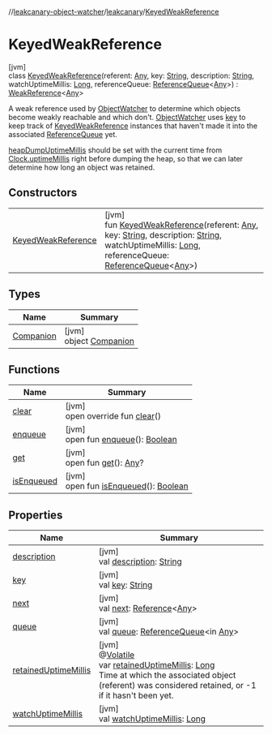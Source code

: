 //[leakcanary-object-watcher](../../../index.md)/[leakcanary](../index.md)/[KeyedWeakReference](index.md)

# KeyedWeakReference

[jvm]\
class [KeyedWeakReference](index.md)(referent: [Any](https://kotlinlang.org/api/latest/jvm/stdlib/kotlin/-any/index.html), key: [String](https://kotlinlang.org/api/latest/jvm/stdlib/kotlin/-string/index.html), description: [String](https://kotlinlang.org/api/latest/jvm/stdlib/kotlin/-string/index.html), watchUptimeMillis: [Long](https://kotlinlang.org/api/latest/jvm/stdlib/kotlin/-long/index.html), referenceQueue: [ReferenceQueue](https://docs.oracle.com/javase/8/docs/api/java/lang/ref/ReferenceQueue.html)&lt;[Any](https://kotlinlang.org/api/latest/jvm/stdlib/kotlin/-any/index.html)&gt;) : [WeakReference](https://docs.oracle.com/javase/8/docs/api/java/lang/ref/WeakReference.html)&lt;[Any](https://kotlinlang.org/api/latest/jvm/stdlib/kotlin/-any/index.html)&gt; 

A weak reference used by [ObjectWatcher](../-object-watcher/index.md) to determine which objects become weakly reachable and which don't. [ObjectWatcher](../-object-watcher/index.md) uses [key](key.md) to keep track of [KeyedWeakReference](index.md) instances that haven't made it into the associated [ReferenceQueue](https://docs.oracle.com/javase/8/docs/api/java/lang/ref/ReferenceQueue.html) yet.

[heapDumpUptimeMillis](-companion/heap-dump-uptime-millis.md) should be set with the current time from [Clock.uptimeMillis](../-clock/uptime-millis.md) right before dumping the heap, so that we can later determine how long an object was retained.

## Constructors

| | |
|---|---|
| [KeyedWeakReference](-keyed-weak-reference.md) | [jvm]<br>fun [KeyedWeakReference](-keyed-weak-reference.md)(referent: [Any](https://kotlinlang.org/api/latest/jvm/stdlib/kotlin/-any/index.html), key: [String](https://kotlinlang.org/api/latest/jvm/stdlib/kotlin/-string/index.html), description: [String](https://kotlinlang.org/api/latest/jvm/stdlib/kotlin/-string/index.html), watchUptimeMillis: [Long](https://kotlinlang.org/api/latest/jvm/stdlib/kotlin/-long/index.html), referenceQueue: [ReferenceQueue](https://docs.oracle.com/javase/8/docs/api/java/lang/ref/ReferenceQueue.html)&lt;[Any](https://kotlinlang.org/api/latest/jvm/stdlib/kotlin/-any/index.html)&gt;) |

## Types

| Name | Summary |
|---|---|
| [Companion](-companion/index.md) | [jvm]<br>object [Companion](-companion/index.md) |

## Functions

| Name | Summary |
|---|---|
| [clear](clear.md) | [jvm]<br>open override fun [clear](clear.md)() |
| [enqueue](index.md#-1582683575%2FFunctions%2F986658802) | [jvm]<br>open fun [enqueue](index.md#-1582683575%2FFunctions%2F986658802)(): [Boolean](https://kotlinlang.org/api/latest/jvm/stdlib/kotlin/-boolean/index.html) |
| [get](index.md#1424066235%2FFunctions%2F986658802) | [jvm]<br>open fun [get](index.md#1424066235%2FFunctions%2F986658802)(): [Any](https://kotlinlang.org/api/latest/jvm/stdlib/kotlin/-any/index.html)? |
| [isEnqueued](index.md#1222417347%2FFunctions%2F986658802) | [jvm]<br>open fun [isEnqueued](index.md#1222417347%2FFunctions%2F986658802)(): [Boolean](https://kotlinlang.org/api/latest/jvm/stdlib/kotlin/-boolean/index.html) |

## Properties

| Name | Summary |
|---|---|
| [description](description.md) | [jvm]<br>val [description](description.md): [String](https://kotlinlang.org/api/latest/jvm/stdlib/kotlin/-string/index.html) |
| [key](key.md) | [jvm]<br>val [key](key.md): [String](https://kotlinlang.org/api/latest/jvm/stdlib/kotlin/-string/index.html) |
| [next](index.md#-1393079018%2FProperties%2F986658802) | [jvm]<br>val [next](index.md#-1393079018%2FProperties%2F986658802): [Reference](https://docs.oracle.com/javase/8/docs/api/java/lang/ref/Reference.html)&lt;[Any](https://kotlinlang.org/api/latest/jvm/stdlib/kotlin/-any/index.html)&gt; |
| [queue](index.md#641515616%2FProperties%2F986658802) | [jvm]<br>val [queue](index.md#641515616%2FProperties%2F986658802): [ReferenceQueue](https://docs.oracle.com/javase/8/docs/api/java/lang/ref/ReferenceQueue.html)&lt;in [Any](https://kotlinlang.org/api/latest/jvm/stdlib/kotlin/-any/index.html)&gt; |
| [retainedUptimeMillis](retained-uptime-millis.md) | [jvm]<br>@[Volatile](https://kotlinlang.org/api/latest/jvm/stdlib/kotlin.jvm/-volatile/index.html)<br>var [retainedUptimeMillis](retained-uptime-millis.md): [Long](https://kotlinlang.org/api/latest/jvm/stdlib/kotlin/-long/index.html)<br>Time at which the associated object (referent) was considered retained, or -1 if it hasn't been yet. |
| [watchUptimeMillis](watch-uptime-millis.md) | [jvm]<br>val [watchUptimeMillis](watch-uptime-millis.md): [Long](https://kotlinlang.org/api/latest/jvm/stdlib/kotlin/-long/index.html) |
